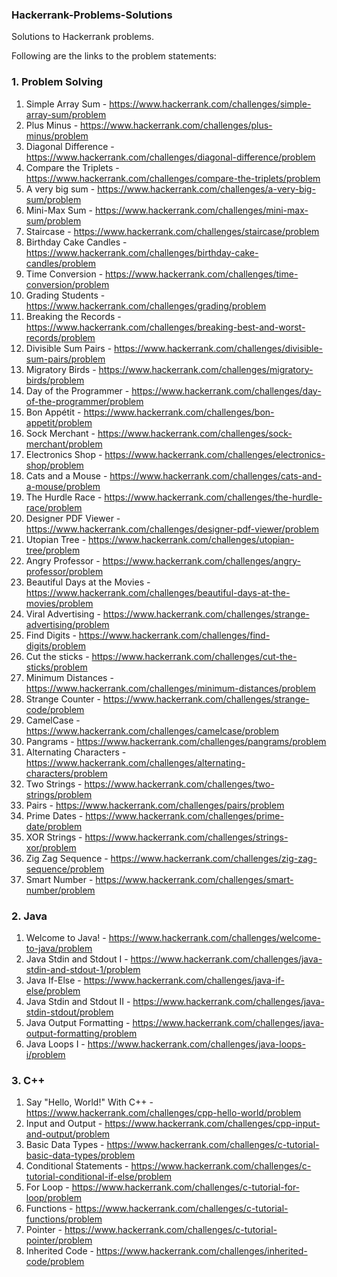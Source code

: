 ### Hackerrank-Problems-Solutions
Solutions to Hackerrank problems.

Following are the links to the problem statements:

### 1. Problem Solving

1. Simple Array Sum - https://www.hackerrank.com/challenges/simple-array-sum/problem
2. Plus Minus - https://www.hackerrank.com/challenges/plus-minus/problem
3. Diagonal Difference - https://www.hackerrank.com/challenges/diagonal-difference/problem
4. Compare the Triplets - https://www.hackerrank.com/challenges/compare-the-triplets/problem
5. A very big sum - https://www.hackerrank.com/challenges/a-very-big-sum/problem
6. Mini-Max Sum - https://www.hackerrank.com/challenges/mini-max-sum/problem
7. Staircase - https://www.hackerrank.com/challenges/staircase/problem
8. Birthday Cake Candles - https://www.hackerrank.com/challenges/birthday-cake-candles/problem
9. Time Conversion - https://www.hackerrank.com/challenges/time-conversion/problem
10. Grading Students - https://www.hackerrank.com/challenges/grading/problem
11. Breaking the Records - https://www.hackerrank.com/challenges/breaking-best-and-worst-records/problem
12. Divisible Sum Pairs - https://www.hackerrank.com/challenges/divisible-sum-pairs/problem
13. Migratory Birds - https://www.hackerrank.com/challenges/migratory-birds/problem
14. Day of the Programmer - https://www.hackerrank.com/challenges/day-of-the-programmer/problem
15. Bon Appétit - https://www.hackerrank.com/challenges/bon-appetit/problem
16. Sock Merchant - https://www.hackerrank.com/challenges/sock-merchant/problem
17. Electronics Shop - https://www.hackerrank.com/challenges/electronics-shop/problem
18. Cats and a Mouse - https://www.hackerrank.com/challenges/cats-and-a-mouse/problem
19. The Hurdle Race - https://www.hackerrank.com/challenges/the-hurdle-race/problem
20. Designer PDF Viewer - https://www.hackerrank.com/challenges/designer-pdf-viewer/problem
21. Utopian Tree - https://www.hackerrank.com/challenges/utopian-tree/problem
22. Angry Professor - https://www.hackerrank.com/challenges/angry-professor/problem
23. Beautiful Days at the Movies - https://www.hackerrank.com/challenges/beautiful-days-at-the-movies/problem
24. Viral Advertising - https://www.hackerrank.com/challenges/strange-advertising/problem
25. Find Digits - https://www.hackerrank.com/challenges/find-digits/problem
26. Cut the sticks - https://www.hackerrank.com/challenges/cut-the-sticks/problem
27. Minimum Distances - https://www.hackerrank.com/challenges/minimum-distances/problem
28. Strange Counter - https://www.hackerrank.com/challenges/strange-code/problem
29. CamelCase - https://www.hackerrank.com/challenges/camelcase/problem
30. Pangrams - https://www.hackerrank.com/challenges/pangrams/problem
31. Alternating Characters - https://www.hackerrank.com/challenges/alternating-characters/problem
32. Two Strings - https://www.hackerrank.com/challenges/two-strings/problem
33. Pairs - https://www.hackerrank.com/challenges/pairs/problem
34. Prime Dates - https://www.hackerrank.com/challenges/prime-date/problem
35. XOR Strings - https://www.hackerrank.com/challenges/strings-xor/problem
36. Zig Zag Sequence - https://www.hackerrank.com/challenges/zig-zag-sequence/problem
37. Smart Number - https://www.hackerrank.com/challenges/smart-number/problem

### 2. Java

1. Welcome to Java! - https://www.hackerrank.com/challenges/welcome-to-java/problem
2. Java Stdin and Stdout I - https://www.hackerrank.com/challenges/java-stdin-and-stdout-1/problem
3. Java If-Else - https://www.hackerrank.com/challenges/java-if-else/problem
4. Java Stdin and Stdout II - https://www.hackerrank.com/challenges/java-stdin-stdout/problem
5. Java Output Formatting - https://www.hackerrank.com/challenges/java-output-formatting/problem
6. Java Loops I - https://www.hackerrank.com/challenges/java-loops-i/problem

### 3. C++

1. Say "Hello, World!" With C++ - https://www.hackerrank.com/challenges/cpp-hello-world/problem
2. Input and Output - https://www.hackerrank.com/challenges/cpp-input-and-output/problem
3. Basic Data Types - https://www.hackerrank.com/challenges/c-tutorial-basic-data-types/problem
4. Conditional Statements - https://www.hackerrank.com/challenges/c-tutorial-conditional-if-else/problem
5. For Loop - https://www.hackerrank.com/challenges/c-tutorial-for-loop/problem
6. Functions - https://www.hackerrank.com/challenges/c-tutorial-functions/problem
7. Pointer - https://www.hackerrank.com/challenges/c-tutorial-pointer/problem
8. Inherited Code - https://www.hackerrank.com/challenges/inherited-code/problem
